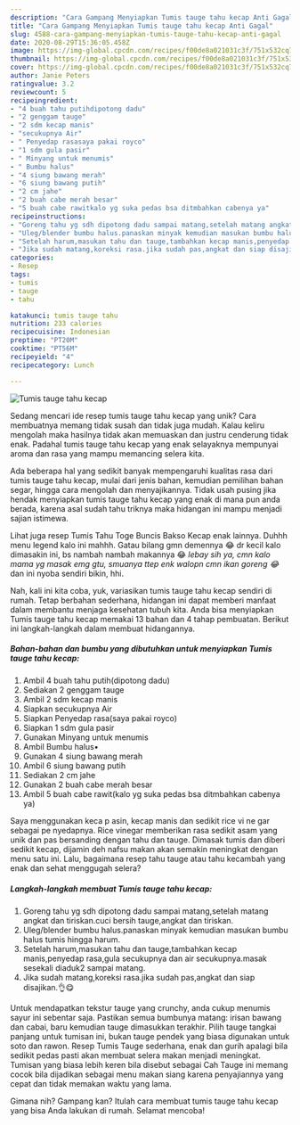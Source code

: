 ```yaml
---
description: "Cara Gampang Menyiapkan Tumis tauge tahu kecap Anti Gagal"
title: "Cara Gampang Menyiapkan Tumis tauge tahu kecap Anti Gagal"
slug: 4588-cara-gampang-menyiapkan-tumis-tauge-tahu-kecap-anti-gagal
date: 2020-08-29T15:36:05.458Z
image: https://img-global.cpcdn.com/recipes/f00de8a021031c3f/751x532cq70/tumis-tauge-tahu-kecap-foto-resep-utama.jpg
thumbnail: https://img-global.cpcdn.com/recipes/f00de8a021031c3f/751x532cq70/tumis-tauge-tahu-kecap-foto-resep-utama.jpg
cover: https://img-global.cpcdn.com/recipes/f00de8a021031c3f/751x532cq70/tumis-tauge-tahu-kecap-foto-resep-utama.jpg
author: Janie Peters
ratingvalue: 3.2
reviewcount: 5
recipeingredient:
- "4 buah tahu putihdipotong dadu"
- "2 genggam tauge"
- "2 sdm kecap manis"
- "secukupnya Air"
- " Penyedap rasasaya pakai royco"
- "1 sdm gula pasir"
- " Minyang untuk menumis"
- " Bumbu halus"
- "4 siung bawang merah"
- "6 siung bawang putih"
- "2 cm jahe"
- "2 buah cabe merah besar"
- "5 buah cabe rawitkalo yg suka pedas bsa ditmbahkan cabenya ya"
recipeinstructions:
- "Goreng tahu yg sdh dipotong dadu sampai matang,setelah matang angkat dan tiriskan.cuci bersih tauge,angkat dan tiriskan."
- "Uleg/blender bumbu halus.panaskan minyak kemudian masukan bumbu halus tumis hingga harum."
- "Setelah harum,masukan tahu dan tauge,tambahkan kecap manis,penyedap rasa,gula secukupnya dan air secukupnya.masak sesekali diaduk2 sampai matang."
- "Jika sudah matang,koreksi rasa.jika sudah pas,angkat dan siap disajikan.👌😋"
categories:
- Resep
tags:
- tumis
- tauge
- tahu

katakunci: tumis tauge tahu 
nutrition: 233 calories
recipecuisine: Indonesian
preptime: "PT20M"
cooktime: "PT56M"
recipeyield: "4"
recipecategory: Lunch

---
```



![Tumis tauge tahu kecap](https://img-global.cpcdn.com/recipes/f00de8a021031c3f/751x532cq70/tumis-tauge-tahu-kecap-foto-resep-utama.jpg)

Sedang mencari ide resep tumis tauge tahu kecap yang unik? Cara membuatnya memang tidak susah dan tidak juga mudah. Kalau keliru mengolah maka hasilnya tidak akan memuaskan dan justru cenderung tidak enak. Padahal tumis tauge tahu kecap yang enak selayaknya mempunyai aroma dan rasa yang mampu memancing selera kita.

Ada beberapa hal yang sedikit banyak mempengaruhi kualitas rasa dari tumis tauge tahu kecap, mulai dari jenis bahan, kemudian pemilihan bahan segar, hingga cara mengolah dan menyajikannya. Tidak usah pusing jika hendak menyiapkan tumis tauge tahu kecap yang enak di mana pun anda berada, karena asal sudah tahu triknya maka hidangan ini mampu menjadi sajian istimewa.

Lihat juga resep Tumis Tahu Toge Buncis Bakso Kecap enak lainnya. Duhhh menu legend kalo ini mahhh. Gatau bilang gmn demennya 😂 dr kecil kalo dimasakin ini, bs nambah nambah makannya 😂 *lebay sih ya, cmn kalo mama yg masak emg gtu, smuanya ttep enk walopn cmn ikan goreng 😂* dan ini nyoba sendiri bikin, hhi.


Nah, kali ini kita coba, yuk, variasikan tumis tauge tahu kecap sendiri di rumah. Tetap berbahan sederhana, hidangan ini dapat memberi manfaat dalam membantu menjaga kesehatan tubuh kita. Anda bisa menyiapkan Tumis tauge tahu kecap memakai 13 bahan dan 4 tahap pembuatan. Berikut ini langkah-langkah dalam membuat hidangannya.

<!--inarticleads1-->

##### Bahan-bahan dan bumbu yang dibutuhkan untuk menyiapkan Tumis tauge tahu kecap:

1. Ambil 4 buah tahu putih(dipotong dadu)
1. Sediakan 2 genggam tauge
1. Ambil 2 sdm kecap manis
1. Siapkan secukupnya Air
1. Siapkan  Penyedap rasa(saya pakai royco)
1. Siapkan 1 sdm gula pasir
1. Gunakan  Minyang untuk menumis
1. Ambil  Bumbu halus•
1. Gunakan 4 siung bawang merah
1. Ambil 6 siung bawang putih
1. Sediakan 2 cm jahe
1. Gunakan 2 buah cabe merah besar
1. Ambil 5 buah cabe rawit(kalo yg suka pedas bsa ditmbahkan cabenya ya)


Saya menggunakan keca p asin, kecap manis dan sedikit rice vi ne gar sebagai pe nyedapnya. Rice vinegar memberikan rasa sedikit asam yang unik dan pas bersanding dengan tahu dan tauge. Dimasak tumis dan diberi sedikit kecap, dijamin deh nafsu makan akan semakin meningkat dengan menu satu ini. Lalu, bagaimana resep tahu tauge atau tahu kecambah yang enak dan sehat menggugah selera? 

<!--inarticleads2-->

##### Langkah-langkah membuat Tumis tauge tahu kecap:

1. Goreng tahu yg sdh dipotong dadu sampai matang,setelah matang angkat dan tiriskan.cuci bersih tauge,angkat dan tiriskan.
1. Uleg/blender bumbu halus.panaskan minyak kemudian masukan bumbu halus tumis hingga harum.
1. Setelah harum,masukan tahu dan tauge,tambahkan kecap manis,penyedap rasa,gula secukupnya dan air secukupnya.masak sesekali diaduk2 sampai matang.
1. Jika sudah matang,koreksi rasa.jika sudah pas,angkat dan siap disajikan.👌😋


Untuk mendapatkan tekstur tauge yang crunchy, anda cukup menumis sayur ini sebentar saja. Pastikan semua bumbunya matang: irisan bawang dan cabai, baru kemudian tauge dimasukkan terakhir. Pilih tauge tangkai panjang untuk tumisan ini, bukan tauge pendek yang biasa digunakan untuk soto dan rawon. Resep Tumis Tauge sederhana, enak dan gurih apalagi bila sedikit pedas pasti akan membuat selera makan menjadi meningkat. Tumisan yang biasa lebih keren bila disebut sebagai Cah Tauge ini memang cocok bila dijadikan sebagai menu makan siang karena penyajiannya yang cepat dan tidak memakan waktu yang lama. 

Gimana nih? Gampang kan? Itulah cara membuat tumis tauge tahu kecap yang bisa Anda lakukan di rumah. Selamat mencoba!
